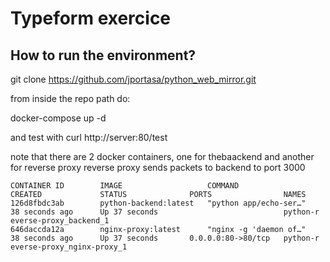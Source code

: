 # Typeform exercice

## How to run the environment?

git clone https://github.com/jportasa/python_web_mirror.git

from inside the repo path do:

docker-compose up -d

and test with curl http://server:80/test

note that there are 2 docker containers, one for thebaackend and another for reverse proxy
reverse proxy sends packets to backend to port 3000

```root@ip-10-0-2-239:~/python-reverse-proxy# docker ps
CONTAINER ID        IMAGE                   COMMAND                  CREATED             STATUS              PORTS                NAMES
126d8fbdc3ab        python-backend:latest   "python app/echo-ser…"   38 seconds ago      Up 37 seconds                            python-r                              everse-proxy_backend_1
646daccda12a        nginx-proxy:latest      "nginx -g 'daemon of…"   38 seconds ago      Up 37 seconds       0.0.0.0:80->80/tcp   python-r                              everse-proxy_nginx-proxy_1
```